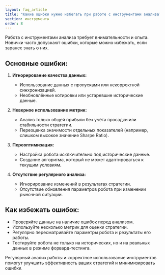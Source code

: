 ```yaml
---
layout: faq_article
title: "Какие ошибки нужно избегать при работе с инструментами анализа?"
section: инструменты
order: 8
---
```


Работа с инструментами анализа требует внимательности и опыта. Новички часто допускают ошибки, которые можно избежать, если заранее знать о них.

## Основные ошибки:

1. **Игнорирование качества данных:**
   - Использование данных с пропусками или некорректной синхронизацией.
   - Необновлённые котировки или устаревшие исторические данные.

2. **Неверное использование метрик:**
   - Анализ только общей прибыли без учёта просадки или стабильности стратегии.
   - Переоценка значимости отдельных показателей (например, слишком высокое значение Sharpe Ratio).

3. **Переоптимизация:**
   - Настройка робота исключительно под исторические данные.
   - Создание алгоритма, который не может адаптироваться к текущим условиям.

4. **Отсутствие регулярного анализа:**
   - Игнорирование изменений в результатах стратегии.
   - Отсутствие обновления параметров робота при изменении рыночной ситуации.

## Как избежать ошибок:

- Проверяйте данные на наличие ошибок перед анализом.
- Используйте несколько метрик для оценки стратегии.
- Регулярно пересматривайте параметры робота и результаты его работы.
- Тестируйте робота не только на исторических, но и на реальных данных в режиме форвард-тестинга.

Регулярный анализ работы и корректное использование инструментов помогут улучшить эффективность ваших стратегий и минимизировать ошибки.
